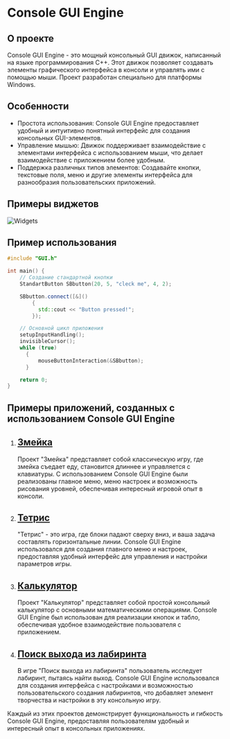 # Console GUI Engine

## О проекте

Console GUI Engine - это мощный консольный GUI движок, написанный на языке программирования C++. Этот движок позволяет создавать элементы графического интерфейса в консоли и управлять ими с помощью мыши. Проект разработан специально для платформы Windows.

## Особенности

- Простота использования: Console GUI Engine предоставляет удобный и интуитивно понятный интерфейс для создания консольных GUI-элементов.
- Управление мышью: Движок поддерживает взаимодействие с элементами интерфейса с использованием мыши, что делает взаимодействие с приложением более удобным.
- Поддержка различных типов элементов: Создавайте кнопки, текстовые поля, меню и другие элементы интерфейса для разнообразия пользовательских приложений.

## Примеры виджетов

![Widgets](https://github.com/kz306438/console-GUI-engine/blob/main/examples/Widget%20examples.gif)

## Пример использования

```cpp
#include "GUI.h"

int main() {
    // Создание стандартной кнопки
    StandartButton SBbutton(20, 5, "сleck me", 4, 2);

    SBbutton.connect([&]()
		{
          std::cout << "Button pressed!";
		});

    // Основной цикл приложения
    setupInputHandling();
    invisibleCursor();
   	while (true)
	  {
          mouseButtonInteraction(&SBbutton);
 	  }

    return 0;
}
```

## Примеры приложений, созданных с использованием Console GUI Engine

1. ## [Змейка](https://github.com/kz306438/Snake)
   Проект "Змейка" представляет собой классическую игру, где змейка съедает еду, становится длиннее и управляется с клавиатуры. С использованием Console GUI Engine были реализованы главное меню, меню настроек и возможность рисования уровней, обеспечивая интересный игровой опыт в консоли.

2. ## [Тетрис](https://github.com/kz306438/Tetris)
   "Тетрис" - это игра, где блоки падают сверху вниз, и ваша задача составлять горизонтальные линии. Console GUI Engine использовался для создания главного меню и настроек, предоставляя удобный интерфейс для управления и настройки параметров игры.

3. ## [Калькулятор](https://github.com/kz306438/Calculator)
   Проект "Калькулятор" представляет собой простой консольный калькулятор с основными математическими операциями. Console GUI Engine был использован для реализации кнопок и табло, обеспечивая удобное взаимодействие пользователя с приложением.

4. ## [Поиск выхода из лабиринта](https://github.com/kz306438/WhereExit)
   В игре "Поиск выхода из лабиринта" пользователь исследует лабиринт, пытаясь найти выход. Console GUI Engine использовался для создания интерфейса с настройками и возможностью пользовательского создания лабиринтов, что добавляет элемент творчества и настройки в эту консольную игру.

Каждый из этих проектов демонстрирует функциональность и гибкость Console GUI Engine, предоставляя пользователям удобный и интересный опыт в консольных приложениях.

